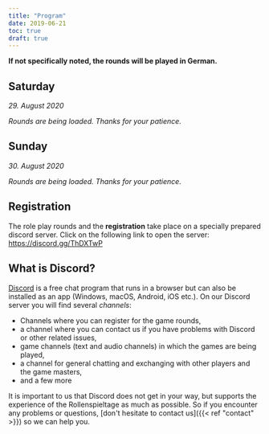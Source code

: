 ```yaml
---
title: "Program"
date: 2019-06-21
toc: true
draft: true
---
```


**If not specifically noted, the rounds will be played in German.**

## Saturday

_29. August 2020_

<div class="c-calendar saturday u-bleed-out c-rounds">
  <em>Rounds are being loaded. Thanks for your patience.</em>
</div>

## Sunday

_30. August 2020_

<div class="c-calendar sunday u-bleed-out c-rounds">
  <em>Rounds are being loaded. Thanks for your patience.</em>
</div>

## Registration

The role play rounds and the **registration** take place on a specially prepared discord server. Click on the following link to open the server: https://discord.gg/ThDXTwP

## What is Discord?

[Discord](https://discord.com/) is a free chat program that runs in a browser but can also be installed as an app (Windows, macOS, Android, iOS etc.). On our Discord server you will find several *channels*:

* Channels where you can register for the game rounds,
* a channel where you can contact us if you have problems with Discord or other related issues,
* game channels (text and audio channels) in which the games are being played,
* a channel for general chatting and exchanging with other players and the game masters,
* and a few more

It is important to us that Discord does not get in your way, but supports the experience of the Rollenspieltage as much as possible. So if you encounter any problems or questions, [don't hesitate to contact us]({{< ref "contact" >}}) so we can help you.

<script src="/scripts/cal-model.js"></script>
<script src="/scripts/cal-view.js"></script>
